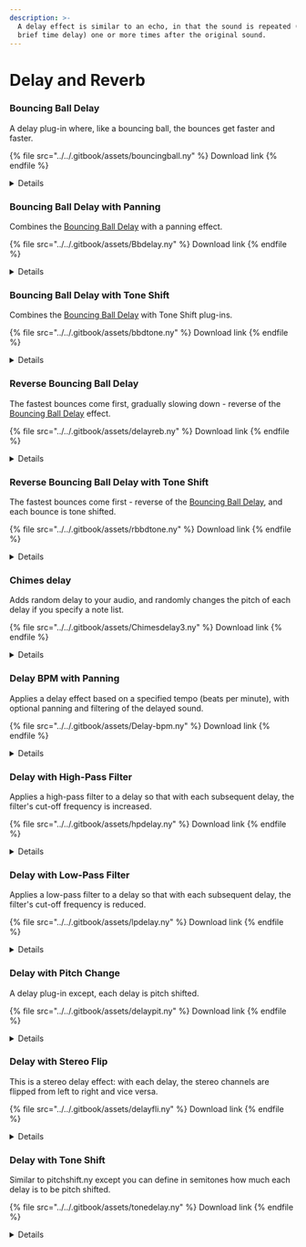 ```yaml
---
description: >-
  A delay effect is similar to an echo, in that the sound is repeated (after a
  brief time delay) one or more times after the original sound.
---
```


# Delay and Reverb

### Bouncing Ball Delay

A delay plug-in where, like a bouncing ball, the bounces get faster and faster.

{% file src="../../.gitbook/assets/bouncingball.ny" %}
Download link
{% endfile %}

<details>

<summary>Details</summary>

Author: [David R.Sky](https://audionyq.com/david\_r\_sky)

A delay plug-in where, like a bouncing ball, the bounces get faster and faster. You can set time that the bounces increase in speed with each delay, the number of bounces, and how much in dB the sound decreases with each bounce.

Parameters:

1. **Decay amount** \[dB]: how much quieter each bounce is.
2. **Delay time** \[seconds]:
3. **Number of bounces** \[times]:

**Note:** The latest available delay plug-in in Audacity includes bouncing ball delay and pitch shifting. but not panning.

</details>

### Bouncing Ball Delay with Panning

Combines the [Bouncing Ball Delay](delay-and-reverb.md#bouncing-ball-delay) with a panning effect.

{% file src="../../.gitbook/assets/Bbdelay.ny" %}
Download link
{% endfile %}

<details>

<summary>Details</summary>

Author: [David R.Sky](https://audionyq.com/david\_r\_sky)

Combines the Bouncing Ball Delay with a panning effect. A delay effect in which the echo get faster, like a bouncing ball. Each echo is panned further from center by the designated amount.

This plug-in has bugs and may produce unpredictable results with some settings, but is basically functional.

Parameters:

1. **Decay amount** \[dB]:
2. **Delay time** \[seconds]:
3. **Number of bounces** \[times]:
4. **Pan spread movement** \[move]: - defines the extent to which each bounce will be increasingly far from center

**Note:** The latest available delay plug-in in Audacity includes bouncing ball delay and pitch shifting, but not panning.

</details>

### Bouncing Ball Delay with Tone Shift

Combines the [Bouncing Ball Delay](delay-and-reverb.md#bouncing-ball-delay) with Tone Shift plug-ins.

{% file src="../../.gitbook/assets/bbdtone.ny" %}
Download link
{% endfile %}

<details>

<summary>Details</summary>

Author: [David R.Sky](https://audionyq.com/david\_r\_sky)

Combines the Bouncing Ball Delay and Delay with Tone Shift plug-ins. A delay effect in which the echoes get faster, like a bouncing ball. Each echo is shifted in pitch by the designated amount in semitones plus cents (hundredths of a semitone).

Parameters:

1. **Decay amount** \[dB]:
2. **Delay time** \[seconds]:
3. **Number of bounces** \[times]:
4. **Tone shift (whole)** \[semitones]:
5. **Tone shift (cents)** \[cents]:

**Notes:**

1. The value for the decay amount (in dB) for an increasing pitch can be left at the default 0. However, with decreasing pitch, the lengths of the delays increase over time, overlapping with each other. In this case, clipping can occur if the decay value is left at 0.
2. **Note:** The latest available delay plug-in in Audacity includes bouncing ball delay and pitch shifting.

</details>

### Reverse Bouncing Ball Delay

The fastest bounces come first, gradually slowing down - reverse of the [Bouncing Ball Delay](delay-and-reverb.md#bouncing-ball-delay) effect.

{% file src="../../.gitbook/assets/delayreb.ny" %}
Download link
{% endfile %}

<details>

<summary>Details</summary>

Author: [David R.Sky](https://audionyq.com/david\_r\_sky)

The fastest bounces come first, gradually slowing down - reverse of the bouncing ball delay effect. Includes normalisation. **Note:** The latest available delay plug-in 3 in [Audacity](https://web.audacityteam.org/download/) includes reverse bouncing ball delay without normalisation, and also includes pitch shifting.

Parameters:

1. **Decay amount:** \[0.00 - 5.00 dB, default 0.50]
2. **Delay time:** \[0.01 - 1.00 seconds, default 0.05]
3. **Number of bounces:** \[1 - 100, default 15]

</details>

### Reverse Bouncing Ball Delay with Tone Shift

The fastest bounces come first - reverse of the [Bouncing Ball Delay](delay-and-reverb.md#bouncing-ball-delay), and each bounce is tone shifted.

{% file src="../../.gitbook/assets/rbbdtone.ny" %}
Download link
{% endfile %}

<details>

<summary>Details</summary>

Author: [David R.Sky](https://audionyq.com/david\_r\_sky)

The fastest bounces come first - reverse of the bouncing ball delay, and each bounce is tone shifted.\
**Note:** The latest available delay plug-in in Audacity includes reverse bouncing ball delay and pitch shifting.

Parameters:

1. **Decay amount:** \[0.00 - 5.00 dB, default 0.05]
2. **Delay time:** \[0.01 - 1.00 seconds, default 0.02]
3. **Number of bounces:** \[1 - 100, default 15]
4. **Tone shift (whole):** \[-24 - +24 semitones, default -1]
5. **Tone shift (cents):** \[-100 - +100, default 0]

</details>

### Chimes delay

Adds random delay to your audio, and randomly changes the pitch of each delay if you specify a note list.

{% file src="../../.gitbook/assets/Chimesdelay3.ny" %}
Download link
{% endfile %}

<details>

<summary>Details</summary>

Author: Steve Daulton

Based on chimesdelay.ny by [David R.Sky](https://audionyq.com/david\_r\_sky)

Adds random delay to your audio, and randomly changes the pitch of each delay if you specify a note list (which is where the name 'Chimes Delay' comes from).

Each number in the note list indicates how many semitones your audio should be pitch shifted (along with matching tempo shift). For example, 0 indicates no pitch shift, 12 indicates a rise of 12 semitones (one octave), -5 indicates drop of 5 semitones (like going from C down to G below that C note).

**Example:** If the audio you have loaded into Audacity is C3, the above note list would randomly produce the following major-sounding notes:

C1 C2 G2 C3 E3 G3 C4 D4 G4

If you delete this note list, a list of notes will be generated between a lower and upper number. The default values of these two numbers are -12 semitones (decrease of 1 octave) and +24 semitones (increase of 2 octaves) respectively.

If your audio is stereo, each random delay with random volume and pitch change will also be randomly panned anywhere between left and right. (It is best that your audio is first panned to center before applying Chimes Delay.)

**Tips:**

* Adding a bit of regular delay and/or other effects before applying Chimes Delay results in a richer sound.
* If you want a particular note (from the note list) to be repeated more often, you can enter it more than once in the list.
* If you simply want your audio randomly delayed with no multiple pitch changes, either enter just one number into the note list, or enter the same number into the minimum and maximum notes fields.
* It is possible that total length of your resulting audio will be maximum delay time \*plus\* the duration of your original audio. This may be still longer if the final delay(s) is/are decreased in pitch (resulting in a reduced tempo).

Warning: If your original audio is non-musical, Chimes Delay will not make it musical!

\
Parameters:

1. **Chimes note list:** \[default list: -24 -12 -5 0 4 7 12 14 19]
2. **Minimum note:** \[semitones from -12 to +48]
3. **Maximum note:** \[semitones from -12 to +48]
4. **Maximum delay time:** \[seconds from 0.5 to 120] - the maximum delay of the random delays
5. **Minimum volume:** \[percentage] - the minimum random volume that each random delay can have. If you want no random amplitude changes, set this field to 100 percent.
6. **Number of chime delays:** \[from 1 to 100] - how many delays within the maximum delay time.

Acknowledgement due to Steven Jones whose "Harmonic Noise" generator plug-in is the source for Nyquist code to handle a string-input note list (David Sky's original version only).

</details>

### Delay BPM with Panning

Applies a delay effect based on a specified tempo (beats per minute), with optional panning and filtering of the delayed sound.

{% file src="../../.gitbook/assets/Delay-bpm.ny" %}
Download link
{% endfile %}

<details>

<summary>Details</summary>

Author: Felipe Zanabria\
(based on code by Steve Daulton)

Applies a delay effect based on a specified tempo (beats per minute), with optional panning and filtering of the delayed sound. Requires a stereo track.

Parameters:

1. **Decay:** \[0 - 24 dB, default -6dB] - how much quieter each subsequent delay is.
2. **Tempo:** \[1 - 500 bpm, default 120 bpm] - Specifies the tempo for the delay.
3. **Note values:** \[Choice: "Half note" to "Sixty-fourth note", default "Eighth note"] - Acts as a tempo multiplier. The default "Eighth note" produces echoes at "double tempo", whereas "Sixteenth Note" would produce echoes at 4x the tempo setting.
4. **Number of echoes":** \[1 - 100, default 5]
5. **Pan spread":** \[-1 to +1, default 0] - the amount of side to side panning of the echoes. When positive, the echo is initially panned to the right. When negative, the echo is initially panned to the left. Subsequent echoes pan side to side. When zero, the echo is mono at the center of the stereo mix.
6. **Optional filters:** \[Choice: None, High pass, Low pass, Band pass. Default: None]
7. **Filter frequency:** \[10 - 10000 Hz, default 1000 Hz] - The filter frequency (if enabled).
8. **Filter width (bandpass only):** \[0 - 10000 Hz, default 1500 Hz] - If the optional "Band Pass" filter is selected, the "Filter frequency" is the center frequency of the filter, and this control sets the width (in Hz).
9. **Wet level:** \[-24 - 0 dB, default 0 dB] - Reduces the level of each echo.

Note that this effect does not extend the selected audio. If you require space for echoes after the end of the track, the selection must be made long enough to accommodate the final echoes.

</details>

### Delay with High-Pass Filter

Applies a high-pass filter to a delay so that with each subsequent delay, the filter's cut-off frequency is increased.

{% file src="../../.gitbook/assets/hpdelay.ny" %}
Download link
{% endfile %}

<details>

<summary>Details</summary>

Author: [David R.Sky](https://audionyq.com/david\_r\_sky)

Applies a high-pass filter to a delay so that with each subsequent delay, the filter's cut-off frequency is increased. A high-pass filter attenuates sound below a given cut off frequency, therefore when this plug-in is applied, each delay sounds increasingly thin and lacking bass. Applied to a voice, it makes each delay sounds like it's increasingly coming from a telephone.

Parameters:

1. **Decay amount:** \[0 - 24 dB, default zero] - how much quieter each subsequent delay is
2. **Delay time:** \[0 - 5 seconds, default 0.5]
3. **Number of echoes:** \[1 - 30, default 10]
4. **Start cut-off frequency:** \[100 - 5000, default 1000] - the high-pass cut-off frequency at the start of the delay.
5. **Cut-off increase:** \[octaves, 0.1 - 5.0, default 0.5] - how much to increase the filter cut-off point with each delay.

</details>

### Delay with Low-Pass Filter

Applies a low-pass filter to a delay so that with each subsequent delay, the filter's cut-off frequency is reduced.

{% file src="../../.gitbook/assets/lpdelay.ny" %}
Download link
{% endfile %}

<details>

<summary>Details</summary>

Author: [David R.Sky](https://audionyq.com/david\_r\_sky)

Applies a low-pass filter to a delay so that with each subsequent delay, the filter's cut-off frequency is reduced. A low-pass filter attenuates sound above a given cut off frequency, therefore when this plug-in is applied, each delay sounds to have increasing bass. To the author, this has the psychoacoustic effect of each delay sounding further and further away.

Based on an effect heard in a popular Cher tune in the late 1990s or later.

Parameters:

1. **Decay amount:** \[0 - 24 dB, default zero] - how much quieter each subsequent delay is
2. **Delay time:** \[0 - 5 seconds, default 0.5]
3. **Number of echoes:** \[1 - 30, default 10]
4. **Start cut-off frequency:** \[100 - 20000, default 1000] - the low-pass cut-off frequency at the start of the delay.
5. **Cut-off reduction:** \[octaves, 0.1 - 5.0, default 0.5] - how much to reduce the filter cut-off point with each delay.
6. **Normalization level:** \[0 - 1.0, default 0.95]

</details>

### Delay with Pitch Change

A delay plug-in except, each delay is pitch shifted.

{% file src="../../.gitbook/assets/delaypit.ny" %}
Download link
{% endfile %}

<details>

<summary>Details</summary>

Author: [David R.Sky](https://audionyq.com/david\_r\_sky)

A delay plug-in except, each delay is pitch shifted. Note that pitch changes are accompanied by a corresponding change in duration of each delay.

Parameters:

1. **Decay amount:** \[0 - 24 dB, default 0]
2. **Delay time:** \[0 - 5 seconds, default 0.5]
3. **Number of echoes:** \[1 - 30, default 10]
4. **Pitch change factor:** \[1.001 - 3.0, default 1.1]
5. **Pitch: increase or decrease:** \[default = increase] - whether each delay is increased or decreased in pitch
6. **Normalization level:** \[0.0 - 1.0, default 0.95]

</details>

### Delay with Stereo Flip

This is a stereo delay effect: with each delay, the stereo channels are flipped from left to right and vice versa.

{% file src="../../.gitbook/assets/delayfli.ny" %}
Download link
{% endfile %}

<details>

<summary>Details</summary>

Author: [David R.Sky](https://audionyq.com/david\_r\_sky)

This is a stereo delay effect: with each delay, the stereo channels are flipped from left to right and vice versa. Inspired by a sound effect heard in the opening track of Mike Oldfield's "Songs From Distant Earth."

Parameters:

1. **Decay amount:** \[0 - 24 dB]
2. **Delay time:** \[0 - 5 seconds]
3. **number of delays:** \[1 - 100]
4. **Normalization level:** \[0 - 1, default 0.95]

</details>

### Delay with Tone Shift

Similar to pitchshift.ny except you can define in semitones how much each delay is to be pitch shifted.

{% file src="../../.gitbook/assets/tonedelay.ny" %}
Download link
{% endfile %}

<details>

<summary>Details</summary>

Author: [David R.Sky](https://audionyq.com/david\_r\_sky)

Similar to pitchshift.ny except you can define in semitones how much each delay is to be pitch shifted. A shift of 1 semitone means each delay is increased in pitch by 1 semitone, a shift of -1 means a decrease of 1 semitone. Includes whole semitones plus semitone cents (hundredths of a semitone).

Both plug-ins are best applied to relatively short duration audio, or few number of delays for longer audio. Otherwise Audacity will be working a long time. Same thing seems to happen if there is already pitch shifting within the audio.

</details>

